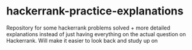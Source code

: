 # hackerrank-practice-explanations

Repository for some hackerrank problems solved + more detailed explanations instead of just having everything on the actual question on Hackerrank. Will make it easier to look back and study up on
